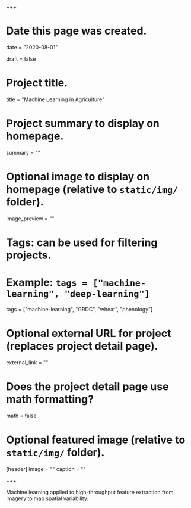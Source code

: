 +++
# Date this page was created.
date = "2020-08-01"

draft = false

# Project title.
title = "Machine Learning in Agriculture"

# Project summary to display on homepage.
summary = ""

# Optional image to display on homepage (relative to `static/img/` folder).
image_preview = ""

# Tags: can be used for filtering projects.
# Example: `tags = ["machine-learning", "deep-learning"]`
tags = ["machine-learning", "GRDC", "wheat", "phenology"]

# Optional external URL for project (replaces project detail page).
external_link = ""

# Does the project detail page use math formatting?
math = false

# Optional featured image (relative to `static/img/` folder).
[header]
image = ""
caption = ""

+++

Machine learning applied to high-throughput feature extraction from imagery to map spatial variability.
